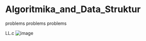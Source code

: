# Algoritmika_and_Data_Struktur
problems problems problems

LL.c
![image](https://github.com/ml3m/Algoritmika_and_Data_Struktur/assets/159339398/dd0a8323-23cc-4316-b21a-b6a20bc2c6ef)
